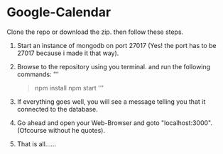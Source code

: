﻿# Google-Calendar


Clone the repo or download the zip. then follow these steps.

1. Start an instance of mongodb on port 27017 (Yes! the port has to be 27017 because i made it that way).
2. Browse to the repository using you terminal. and run the following commands:
'''
      > npm install
      > npm start
'''

3. If everything goes well, you will see a message telling you that it connected to the database.
4. Go ahead and open your Web-Browser and goto "localhost:3000".(Ofcourse without he quotes).
5. That is all......
